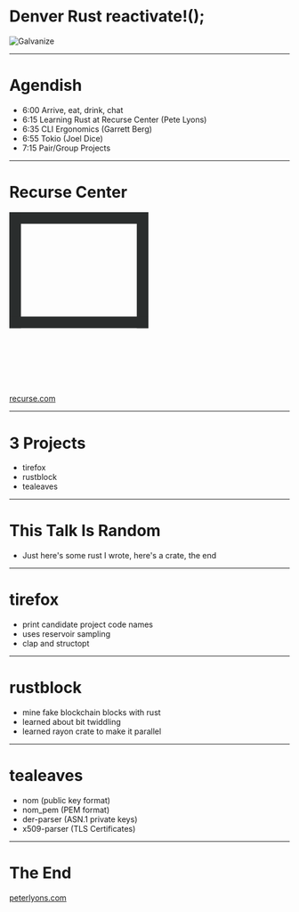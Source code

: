# Denver Rust reactivate!();

![Galvanize](/images/galvanize-logo.png)

---
# Agendish

- 6:00 Arrive, eat, drink, chat
- 6:15 Learning Rust at Recurse Center (Pete Lyons)
- 6:35 CLI Ergonomics (Garrett Berg)
- 6:55 Tokio (Joel Dice)
- 7:15 Pair/Group Projects

---
# Recurse Center

<svg class="rc-logo" xmlns="http://www.w3.org/2000/svg" viewBox="0 0 12 15" style="width: 250px">
  <rect class="rc-logo__primary" x="0" y="0" width="12" height="1" fill="#2a2d2d"></rect>
  <rect class="rc-logo__primary" x="0" y="0" width="1" height="10" fill="#2a2d2d"></rect>
  <rect class="rc-logo__primary" x="11" y="0" width="1" height="10" fill="#2a2d2d"></rect>
  <rect class="rc-logo__primary" x="0" y="9" width="12" height="1" fill="#2a2d2d"></rect>

  <rect class="rc-logo__primary" x="4" y="9" width="4" height="3" fill="#2a2d2d"></rect>

  <rect class="rc-logo__primary" x="1" y="11" width="10" height="1" fill="#2a2d2d"></rect>
  <rect class="rc-logo__primary" x="1" y="11" width="1" height="4" fill="#2a2d2d"></rect>
  <rect class="rc-logo__primary" x="10" y="11" width="1" height="4" fill="#2a2d2d"></rect>
  <rect class="rc-logo__primary" x="1" y="14" width="10" height="1" fill="#2a2d2d"></rect>

  <rect class="rc-logo__primary" x="0" y="12" width="2" height="3" fill="#2a2d2d"></rect>
  <rect class="rc-logo__primary" x="10" y="12" width="2" height="3" fill="#2a2d2d"></rect>

  <rect class="rc-logo__primary" x="10" y="12" width="2" height="3" fill="#2a2d2d"></rect>

  <rect class="rc-logo__primary" x="1" y="11" width="2" height="2" fill="#2a2d2d"></rect>
  <rect class="rc-logo__primary" x="4" y="11" width="1" height="2" fill="#2a2d2d"></rect>
  <rect class="rc-logo__primary" x="6" y="11" width="1" height="2" fill="#2a2d2d"></rect>
  <rect class="rc-logo__primary" x="8" y="11" width="1" height="2" fill="#2a2d2d"></rect>

  <rect class="rc-logo__primary" x="9" y="13" width="2" height="2" fill="#2a2d2d"></rect>
  <rect class="rc-logo__primary" x="7" y="13" width="1" height="2" fill="#2a2d2d"></rect>
  <rect class="rc-logo__primary" x="5" y="13" width="1" height="2" fill="#2a2d2d"></rect>
  <rect class="rc-logo__primary" x="3" y="13" width="1" height="2" fill="#2a2d2d"></rect>

  <rect class="rc-logo__secondary" x="1" y="1" width="10" height="8" fill="#fff"></rect>
  <rect class="rc-logo__secondary" x="2" y="13" width="1" height="1" fill="#fff"></rect>
  <rect class="rc-logo__secondary" x="3" y="12" width="1" height="1" fill="#fff"></rect>
  <rect class="rc-logo__secondary" x="4" y="13" width="1" height="1" fill="#fff"></rect>
  <rect class="rc-logo__secondary" x="5" y="12" width="1" height="1" fill="#fff"></rect>
  <rect class="rc-logo__secondary" x="6" y="13" width="1" height="1" fill="#fff"></rect>
  <rect class="rc-logo__secondary" x="7" y="12" width="1" height="1" fill="#fff"></rect>
  <rect class="rc-logo__secondary" x="8" y="13" width="1" height="1" fill="#fff"></rect>
  <rect class="rc-logo__secondary" x="9" y="12" width="1" height="1" fill="#fff"></rect>

  <rect class="rc-logo__primary" x="2" y="2" width="8" height="6" fill="#2a2d2d"></rect>

  <rect class="rc-logo__accent rc-logo__pixel1" x="2" y="3" width="1" height="1" fill="#3dc06c"></rect>
  <rect class="rc-logo__accent rc-logo__pixel2" x="4" y="3" width="1" height="1" fill="#3dc06c"></rect>
  <rect class="rc-logo__accent rc-logo__pixel3" x="6" y="3" width="1" height="1" fill="#3dc06c"></rect>
  <rect class="rc-logo__accent rc-logo__pixel4" x="3" y="5" width="2" height="1" fill="#3dc06c"></rect>
  <rect class="rc-logo__accent rc-logo__pixel5" x="6" y="5" width="2" height="1" fill="#3dc06c"></rect>
</svg>

[recurse.com](https://www.recurse.com/)

---
# 3 Projects

- tirefox
- rustblock
- tealeaves

---
# This Talk Is Random

- Just here's some rust I wrote, here's a crate, the end

---
# tirefox

- print candidate project code names
- uses reservoir sampling
- clap and structopt

---
# rustblock

- mine fake blockchain blocks with rust
- learned about bit twiddling
- learned rayon crate to make it parallel

---
# tealeaves

- nom (public key format)
- nom_pem (PEM format)
- der-parser (ASN.1 private keys)
- x509-parser (TLS Certificates)

---
# The End

[peterlyons.com](/)
